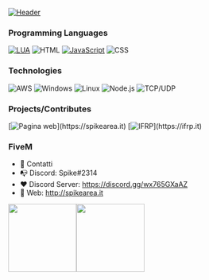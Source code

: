 [![Header](https://raw.githubusercontent.com/visibait/visibait/master/videoreadme.gif)](https://www.spikearea.it)

### Programming Languages

[![LUA](https://img.shields.io/badge/-Lua-000?&logo=lua&logoColor=2C2D72)](https://github.com/visibait?tab=repositories&q=&type=&language=lua)
![HTML](https://img.shields.io/badge/-HTML-000?&logo=html5)
[![JavaScript](https://img.shields.io/badge/-JavaScript-000?&logo=JavaScript&logoColor=ddc508)](https://github.com/visibait?tab=repositories&q=&type=&language=javascript)
![CSS](https://img.shields.io/badge/-CSS-000?&logo=css3&logoColor=007ACC)

### Technologies

![AWS](https://img.shields.io/badge/-AWS-000?&logo=Amazon-AWS&logoColor=FF9900)
![Windows](https://img.shields.io/badge/-Windows-000?&logo=windows&logoColor=0052CC)
![Linux](https://img.shields.io/badge/-Linux-000?&logo=Linux&logoColor=FCC624)
![Node.js](https://img.shields.io/badge/-Node.js-000?&logo=node.js)
![TCP/UDP](https://img.shields.io/badge/-TCP%2FIP-000?&logo=Cisco)

### Projects/Contributes

[![Pagina web](https://img.shields.io/badge/-🧬%20Pagina%20Web-000?)](https://spikearea.it)
[![IFRP](https://img.shields.io/badge/-❤️%20IF%20RP-000?)](https://ifrp.it)

### FiveM

- :telescope: Contatti
- 📭 Discord: Spike#2314
- ❤️ Discord Server: https://discord.gg/wx765GXaAZ
- 🤩 Web: http://spikearea.it

<a href="https://www.spikearea.it/"><img height="137px" src="https://github-readme-stats.vercel.app/api?username=justspike&hide_title=true&hide_border=true&show_icons=true&include_all_commits=true&count_private=true&line_height=21&text_color=000&icon_color=000&bg_color=0,ea6161,ffc64d,fffc4d,52fa5a&theme=graywhite" /><!-- wi*quL3fcV --><img height="137px" src="https://github-readme-stats.vercel.app/api/top-langs/?username=justspike&hide=html&hide_title=true&hide_border=true&layout=compact&langs_count=7&exclude_repo=comp426,Redventures-Movie-Quotes&text_color=000&icon_color=fff&bg_color=0,52fa5a,4dfcff,c64dff&theme=graywhite" /></a>

<!--
**JustSpike/JustSpike** is a ✨ _special_ ✨ repository because its `README.md` (this file) appears on your GitHub profile.

Here are some ideas to get you started:

- 🔭 I’m currently working on ...
- 🌱 I’m currently learning ...
- 👯 I’m looking to collaborate on ...
- 🤔 I’m looking for help with ...
- 💬 Ask me about ...
- 📫 How to reach me: ...
- 😄 Pronouns: ...
- ⚡ Fun fact: ...
-->
